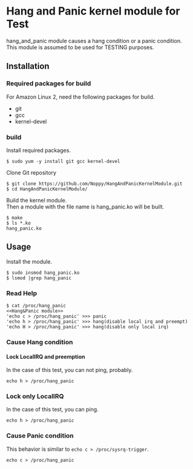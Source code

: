 # Hang and Panic kernel module for Test
hang_and_panic module causes a hang condition or a panic condition.  
This module is assumed to be used for TESTING purposes.
## Installation
### Required packages for build
For Amazon Linux 2, need the following packages for build.
- git
- gcc
- kernel-devel
### build
Install required packages.
```
$ sudo yum -y install git gcc kernel-devel
```
Clone Git repository
```
$ git clone https://github.com/Noppy/HangAndPanicKernelModule.git
$ cd HangAndPanicKernelModule/
```
Build the kernel module.  
Then a module with the file name is  hang_panic.ko will be built.
```
$ make
$ ls *.ko
hang_panic.ko
```
## Usage
Install the module.
```
$ sudo insmod hang_panic.ko
$ lsmod |grep hang_panic
```
### Read Help
```
$ cat /proc/hang_panic 
<<Hang&Panic module>>
'echo c > /proc/hang_panic' >>> panic
'echo h > /proc/hang_panic' >>> hang(disable local irq and preempt)
'echo H > /proc/hang_panic' >>> hang(disable only local irq)
```
### Cause Hang condition
#### Lock LocalIRQ and preemption
In the case of this test, you can not ping, probably.
```
echo h > /proc/hang_panic
```
### Lock only LocalIRQ
In the case of this test, you can ping.
```
echo h > /proc/hang_panic
```
### Cause Panic condition
This behavior is similar to `echo c > /proc/sysrq-trigger`.
```
echo c > /proc/hang_panic
```
